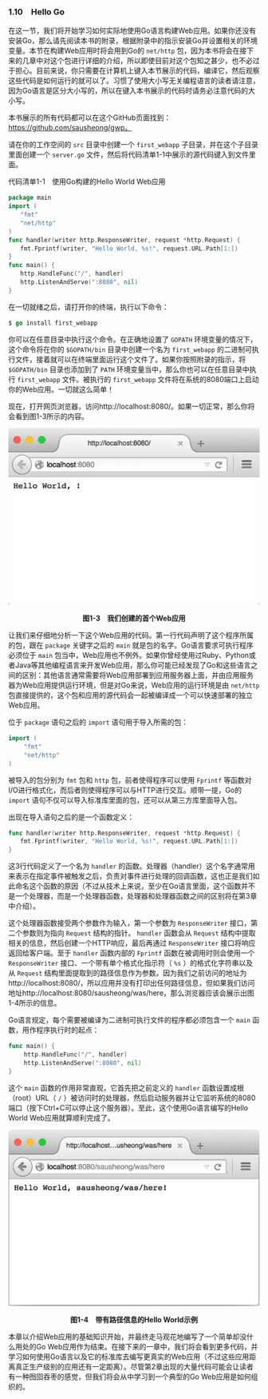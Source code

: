 ### 1.10　Hello Go

在这一节，我们将开始学习如何实际地使用Go语言构建Web应用。如果你还没有安装Go，那么请先阅读本书的附录，根据附录中的指示安装Go并设置相关的环境变量。本节在构建Web应用时将会用到Go的 `net/http` 包，因为本书将会在接下来的几章中对这个包进行详细的介绍，所以即使目前对这个包知之甚少，也不必过于担心。目前来说，你只需要在计算机上键入本节展示的代码，编译它，然后观察这些代码是如何运行的就可以了。习惯了使用大小写无关编程语言的读者请注意，因为Go语言是区分大小写的，所以在键入本书展示的代码时请务必注意代码的大小写。

本书展示的所有代码都可以在这个GitHub页面找到：https://github.com/sausheong/gwp。

请在你的工作空间的 `src` 目录中创建一个 `first_webapp` 子目录，并在这个子目录里面创建一个 `server.go` 文件，然后将代码清单1-1中展示的源代码键入到文件里面。

代码清单1-1　使用Go构建的Hello World Web应用

```go
package main
import (
　　"fmt"
　　"net/http"
)
func handler(writer http.ResponseWriter, request *http.Request) {
　　fmt.Fprintf(writer, "Hello World, %s!", request.URL.Path[1:])
}
func main() {
　　http.HandleFunc("/", handler)
　　http.ListenAndServe(":8080", nil)
}
```

在一切就绪之后，请打开你的终端，执行以下命令：

```go
$ go install first_webapp
```

你可以在任意目录中执行这个命令。在正确地设置了 `GOPATH` 环境变量的情况下，这个命令将在你的 `$GOPATH/bin` 目录中创建一个名为 `first_webapp` 的二进制可执行文件，接着就可以在终端里面运行这个文件了。如果你按照附录的指示，将 `$GOPATH/bin` 目录也添加到了 `PATH` 环境变量当中，那么你也可以在任意目录中执行 `first_webapp` 文件。被执行的 `first_webapp` 文件将在系统的8080端口上启动你的Web应用。一切就这么简单！

现在，打开网页浏览器，访问http://localhost:8080/。如果一切正常，那么你将会看到图1-3所示的内容。

![5.png](../images/5.png)
<center class="my_markdown"><b class="my_markdown">图1-3　我们创建的首个Web应用</b></center>

让我们来仔细地分析一下这个Web应用的代码。第一行代码声明了这个程序所属的包，跟在 `package` 关键字之后的 `main` 就是包的名字。Go语言要求可执行程序必须位于 `main` 包当中，Web应用也不例外。如果你曾经使用过Ruby、Python或者Java等其他编程语言来开发Web应用，那么你可能已经发现了Go和这些语言之间的区别：其他语言通常需要将Web应用部署到应用服务器上面，并由应用服务器为Web应用提供运行环境，但是对Go来说，Web应用的运行环境是由 `net/http` 包直接提供的，这个包和应用的源代码会一起被编译成一个可以快速部署的独立Web应用。

位于 `package` 语句之后的 `import` 语句用于导入所需的包：

```go
import (
　　 "fmt"
　　 "net/http" 
)
```

被导入的包分别为 `fmt` 包和 `http` 包，前者使得程序可以使用 `Fprintf` 等函数对I/O进行格式化，而后者则使得程序可以与HTTP进行交互。顺带一提，Go的 `import` 语句不仅可以导入标准库里面的包，还可以从第三方库里面导入包。

出现在导入语句之后的是一个函数定义：

```go
func handler(writer http.ResponseWriter, request *http.Request) {
　　fmt.Fprintf(writer, "Hello World, %s!", request.URL.Path[1:])
}
```

这3行代码定义了一个名为 `handler` 的函数。处理器（handler）这个名字通常用来表示在指定事件被触发之后，负责对事件进行处理的回调函数，这也正是我们如此命名这个函数的原因（不过从技术上来说，至少在Go语言里面，这个函数并不是一个处理器，而是一个处理器函数，处理器和处理器函数之间的区别将在第3章中介绍）。

这个处理器函数接受两个参数作为输入，第一个参数为 `ResponseWriter` 接口，第二个参数则为指向 `Request` 结构的指针。 `handler` 函数会从 `Request` 结构中提取相关的信息，然后创建一个HTTP响应，最后再通过 `ResponseWriter` 接口将响应返回给客户端。至于 `handler` 函数内部的 `Fprintf` 函数在被调用时则会使用一个 `ResponseWriter` 接口、一个带有单个格式化指示符（ `%s` ）的格式化字符串以及从 `Request` 结构里面提取到的路径信息作为参数。因为我们之前访问的地址为http://localhost:8080/，所以应用并没有打印出任何路径信息，但如果我们访问地址http://localhost:8080/sausheong/was/here，那么浏览器应该会展示出图1-4所示的信息。

Go语言规定，每个需要被编译为二进制可执行文件的程序都必须包含一个 `main` 函数，用作程序执行时的起点：

```go
func main() {
　　 http.HandleFunc("/", handler)
　　 http.ListenAndServe(":8080", nil)
}
```

这个 `main` 函数的作用非常直观，它首先把之前定义的 `handler` 函数设置成根（root）URL（ `/` ）被访问时的处理器，然后启动服务器并让它监听系统的8080端口（按下Ctrl+C可以停止这个服务器）。至此，这个使用Go语言编写的Hello World Web应用就算顺利完成了。

![6.png](../images/6.png)
<center class="my_markdown"><b class="my_markdown">图1-4　带有路径信息的Hello World示例</b></center>

本章以介绍Web应用的基础知识开始，并最终走马观花地编写了一个简单却没什么用处的Go Web应用作为结束。在接下来的一章中，我们将会看到更多代码，并学习如何使用Go语言以及它的标准库去编写更真实的Web应用（不过这些应用距离真正生产级别的应用还有一定距离）。尽管第2章出现的大量代码可能会让读者有一种囫囵吞枣的感觉，但我们将会从中学习到一个典型的Go Web应用是如何组织的。

